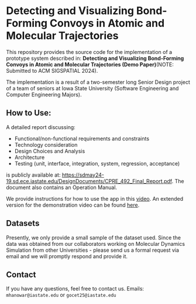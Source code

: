 # Detecting and Visualizing Bond-Forming Convoys in Atomic and Molecular Trajectories

This repository provides the source code for the implementation of a prototype system described in: **Detecting and Visualizing Bond-Forming Convoys in Atomic and Molecular Trajectories (Demo Paper)**(NOTE: Submitted to ACM SIGSPATIAL 2024).

The implementation is a result of a two-semester long Senior Design project of a team of seniors at Iowa State University (Software Engineering and Computer Engineering Majors).

## How to Use:

A detailed report discussing:

- Functional/non-functional requirements and constraints
- Technology consideration
- Design Choices and Analysis
- Architecture
- Testing (unit, interface, integration, system, regression, acceptance)

is publicly available at: https://sdmay24-19.sd.ece.iastate.edu/DesignDocuments/CPRE_492_Final_Report.pdf. The document also contains an Operation Manual.

We provide instructions for how to use the app in this [video](Demo.mp4). An extended version for the demonstration video can be found [here](https://iowastate-my.sharepoint.com/:v:/g/personal/mhanowar_iastate_edu/EWPRfOWgxJBLktCQojAjmZgBF46prBUjvEeFvQKjnRWSYw?nav=eyJyZWZlcnJhbEluZm8iOnsicmVmZXJyYWxBcHAiOiJPbmVEcml2ZUZvckJ1c2luZXNzIiwicmVmZXJyYWxBcHBQbGF0Zm9ybSI6IldlYiIsInJlZmVycmFsTW9kZSI6InZpZXciLCJyZWZlcnJhbFZpZXciOiJNeUZpbGVzTGlua0NvcHkifX0&e=HGAY4r).

## Datasets

Presently, we only provide a small sample of the dataset used. Since the data was obtained from our collaborators working on Molecular Dynamics Simulation from other Universities - please send us a formal request via email and we will promptly respond and provide it.

## Contact

If you have any questions, feel free to contact us.
Emails: `mhanowar@iastate.edu` or `gocet25@iastate.edu`
